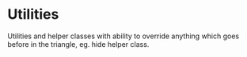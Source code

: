 # Utilities
Utilities and helper classes with ability to override anything which goes before in the triangle, eg. hide helper class.
